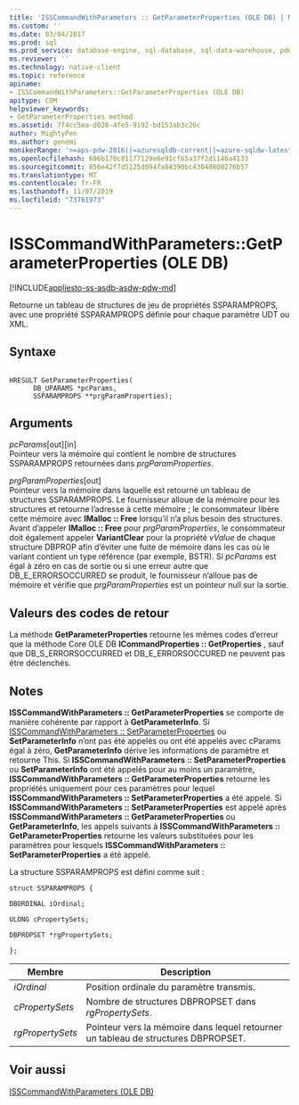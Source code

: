 ```yaml
---
title: 'ISSCommandWithParameters :: GetParameterProperties (OLE DB) | Microsoft Docs'
ms.custom: ''
ms.date: 03/04/2017
ms.prod: sql
ms.prod_service: database-engine, sql-database, sql-data-warehouse, pdw
ms.reviewer: ''
ms.technology: native-client
ms.topic: reference
apiname:
- ISSCommandWithParameters::GetParameterProperties (OLE DB)
apitype: COM
helpviewer_keywords:
- GetParameterProperties method
ms.assetid: 7f4cc5ea-d028-4fe5-9192-bd153ab3c26c
author: MightyPen
ms.author: genemi
monikerRange: '>=aps-pdw-2016||=azuresqldb-current||=azure-sqldw-latest||>=sql-server-2016||=sqlallproducts-allversions||>=sql-server-linux-2017||=azuresqldb-mi-current'
ms.openlocfilehash: 696b170c81177129e6e91cf65a37f2d1146a4133
ms.sourcegitcommit: 856e42f7d5125d094fa84390bc43048808276b57
ms.translationtype: MT
ms.contentlocale: fr-FR
ms.lasthandoff: 11/07/2019
ms.locfileid: "73761973"
---
```

# <a name="isscommandwithparametersgetparameterproperties-ole-db"></a>ISSCommandWithParameters::GetParameterProperties (OLE DB)
[!INCLUDE[appliesto-ss-asdb-asdw-pdw-md](../../includes/appliesto-ss-asdb-asdw-pdw-md.md)]

  Retourne un tableau de structures de jeu de propriétés SSPARAMPROPS, avec une propriété SSPARAMPROPS définie pour chaque paramètre UDT ou XML.  
  
## <a name="syntax"></a>Syntaxe  
  
```  
  
HRESULT GetParameterProperties(  
      DB_UPARAMS *pcParams,  
      SSPARAMPROPS **prgParamProperties);  
```  
  
## <a name="arguments"></a>Arguments  
 *pcParams*[out][in]  
 Pointeur vers la mémoire qui contient le nombre de structures SSPARAMPROPS retournées dans *prgParamProperties*.  
  
 *prgParamProperties*[out]  
 Pointeur vers la mémoire dans laquelle est retourné un tableau de structures SSPARAMPROPS. Le fournisseur alloue de la mémoire pour les structures et retourne l’adresse à cette mémoire ; le consommateur libère cette mémoire avec **IMalloc :: Free** lorsqu’il n’a plus besoin des structures. Avant d’appeler **IMalloc :: Free** pour *prgParamProperties*, le consommateur doit également appeler **VariantClear** pour la propriété *vValue* de chaque structure DBPROP afin d’éviter une fuite de mémoire dans les cas où le variant contient un type référence (par exemple, BSTR). Si *pcParams* est égal à zéro en cas de sortie ou si une erreur autre que DB_E_ERRORSOCCURRED se produit, le fournisseur n’alloue pas de mémoire et vérifie que *prgParamProperties* est un pointeur null sur la sortie.  
  
## <a name="return-code-values"></a>Valeurs des codes de retour  
 La méthode **GetParameterProperties** retourne les mêmes codes d’erreur que la méthode Core OLE DB **ICommandProperties :: GetProperties** , sauf que DB_S_ERRORSOCCURRED et DB_E_ERRORSOCCURED ne peuvent pas être déclenchés.  
  
## <a name="remarks"></a>Notes  
 **ISSCommandWithParameters :: GetParameterProperties** se comporte de manière cohérente par rapport à **GetParameterInfo**. Si [ISSCommandWithParameters :: SetParameterProperties](../../relational-databases/native-client-ole-db-interfaces/isscommandwithparameters-setparameterproperties-ole-db.md) ou **SetParameterInfo** n’ont pas été appelés ou ont été appelés avec cParams égal à zéro, **GetParameterInfo** dérive les informations de paramètre et retourne This. Si **ISSCommandWithParameters :: SetParameterProperties** ou **SetParameterInfo** ont été appelés pour au moins un paramètre, **ISSCommandWithParameters :: GetParameterProperties** retourne les propriétés uniquement pour ces paramètres pour lequel **ISSCommandWithParameters :: SetParameterProperties** a été appelé. Si **ISSCommandWithParameters :: SetParameterProperties** est appelé après **ISSCommandWithParameters :: GetParameterProperties** ou **GetParameterInfo**, les appels suivants à **ISSCommandWithParameters :: GetParameterProperties** retourne les valeurs substituées pour les paramètres pour lesquels **ISSCommandWithParameters :: SetParameterProperties** a été appelé.  
  
 La structure SSPARAMPROPS est défini comme suit :  
  
 `struct SSPARAMPROPS {`  
  
 `DBORDINAL iOrdinal;`  
  
 `ULONG cPropertySets;`  
  
 `DBPROPSET *rgPropertySets;`  
  
 `};`  
  
|Membre|Description|  
|------------|-----------------|  
|*iOrdinal*|Position ordinale du paramètre transmis.|  
|*cPropertySets*|Nombre de structures DBPROPSET dans *rgPropertySets*.|  
|*rgPropertySets*|Pointeur vers la mémoire dans lequel retourner un tableau de structures DBPROPSET.|  
  
## <a name="see-also"></a>Voir aussi  
 [ISSCommandWithParameters &#40;OLE DB&#41;](../../relational-databases/native-client-ole-db-interfaces/isscommandwithparameters-ole-db.md)  
  
  
